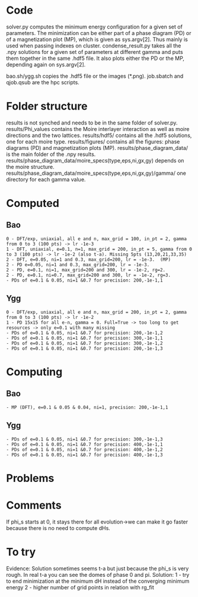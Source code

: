 # Code 
solver.py computes the minimum energy configuration for a given set of parameters. The minimization can be either part of a phase
    diagram (PD) or of a magnetization plot (MP), which is given as sys.argv[2]. Thus mainly is used when passing indexes on cluster.
condense_result.py takes all the .npy solutions for a given set of parameters at different gamma and puts them together in the same .hdf5 file.
    It also plots either the PD or the MP, depending again on sys.argv[2].

bao.sh/ygg.sh copies the .hdf5 file or the images (\*.png).
job.sbatch and qjob.qsub are the hpc scripts.

# Folder structure
results is not synched and needs to be in the same folder of solver.py.
results/Phi_values contains the Moire interlayer interaction as well as moire directions and the two lattices.
results/hdf5/ contains all the .hdf5 solutions, one for each moire type.
results/figures/ contains all the figures: phase diagrams (PD) and magnetization plots (MP).
results/phase_diagram_data/ is the main folder of the .npy results.
results/phase_diagram_data/moire_specs(type,eps,ni,gx,gy) depends on the moire structure.
results/phase_diagram_data/moire_specs(type,eps,ni,gx,gy)/gamma/ one directory for each gamma value.

# Computed 
## Bao
    0 - DFT/exp, uniaxial, all e and n, max_grid = 100, in_pt = 2, gamma from 0 to 3 (100 pts) -> lr -1e-3
    1 - DFT, uniaxial, e=0.1, n=1, max_grid = 200, in_pt = 5, gamma from 0 to 3 (100 pts) -> lr -1e-2 (also t-a). Missing 5pts (13,20,21,33,35)
    2 - DFT, e=0.05, ni=1 and 0.3, max_grid=200, lr = -1e-3.  (MP)
    2 - PD e=0.05, ni=1 and 0.3, max_grid=200, lr = -1e-3.
    2 - PD, e=0.1, ni=1, max_grid=200 and 300, lr = -1e-2, rg=2.
    2 - PD, e=0.1, ni=0.7, max_grid=200 and 300, lr = -1e-2, rg=3.
    - PDs of e=0.1 & 0.05, ni=1 &0.7 for precision: 200,-1e-1,1    
## Ygg
    0 - DFT/exp, uniaxial, all e and n, max_grid = 200, in_pt = 2, gamma from 0 to 3 (100 pts) -> lr -1e-2
    1 - PD 15x15 for all e-n, gamma = 0. Full=True -> too long to get resources -> only e=0.1 with many missing
    - PDs of e=0.1 & 0.05, ni=1 &0.7 for precision: 200,-1e-1,2
    - PDs of e=0.1 & 0.05, ni=1 &0.7 for precision: 300,-1e-1,1
    - PDs of e=0.1 & 0.05, ni=1 &0.7 for precision: 300,-1e-1,2
    - PDs of e=0.1 & 0.05, ni=1 &0.7 for precision: 200,-1e-1,3

# Computing
## Bao
    - MP (DFT), e=0.1 & 0.05 & 0.04, ni=1, precision: 200,-1e-1,1
## Ygg
    - PDs of e=0.1 & 0.05, ni=1 &0.7 for precision: 300,-1e-1,3
    - PDs of e=0.1 & 0.05, ni=1 &0.7 for precision: 400,-1e-1,1
    - PDs of e=0.1 & 0.05, ni=1 &0.7 for precision: 400,-1e-1,2
    - PDs of e=0.1 & 0.05, ni=1 &0.7 for precision: 400,-1e-1,3

# Problems

# Comments
If phi_s starts at 0, it stays there for all evolution->we can make it go faster because there is no need to compute dHs.

# To try
Evidence:
    Solution sometimes seems t-a but just because the phi_s is very rough. In real t-a you can see the domes of phase 0 and pi.
Solution:
    1 - try to end minimization at the minimum dH instead of the converging minimum energy
    2 - higher number of grid points in relation with rg_fit
